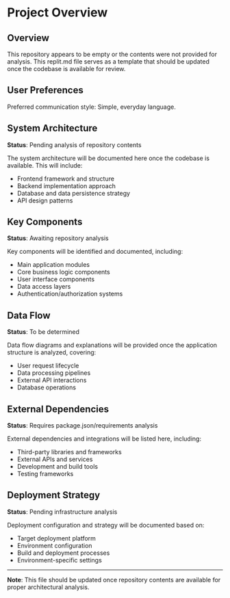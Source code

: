 # Project Overview

## Overview

This repository appears to be empty or the contents were not provided for analysis. This replit.md file serves as a template that should be updated once the codebase is available for review.

## User Preferences

Preferred communication style: Simple, everyday language.

## System Architecture

**Status**: Pending analysis of repository contents

The system architecture will be documented here once the codebase is available. This will include:
- Frontend framework and structure
- Backend implementation approach
- Database and data persistence strategy
- API design patterns

## Key Components

**Status**: Awaiting repository analysis

Key components will be identified and documented, including:
- Main application modules
- Core business logic components
- User interface components
- Data access layers
- Authentication/authorization systems

## Data Flow

**Status**: To be determined

Data flow diagrams and explanations will be provided once the application structure is analyzed, covering:
- User request lifecycle
- Data processing pipelines
- External API interactions
- Database operations

## External Dependencies

**Status**: Requires package.json/requirements analysis

External dependencies and integrations will be listed here, including:
- Third-party libraries and frameworks
- External APIs and services
- Development and build tools
- Testing frameworks

## Deployment Strategy

**Status**: Pending infrastructure analysis

Deployment configuration and strategy will be documented based on:
- Target deployment platform
- Environment configuration
- Build and deployment processes
- Environment-specific settings

---

**Note**: This file should be updated once repository contents are available for proper architectural analysis.